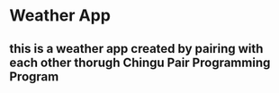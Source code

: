 # Weather App

## this is a weather app created by pairing with each other thorugh Chingu Pair Programming Program
